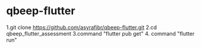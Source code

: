 # qbeep-flutter

1.git clone https://github.com/asyrafibr/qbeep-flutter.git
2.cd qbeep_flutter_assessment
3.command "flutter pub get"
4. command "flutter run"

